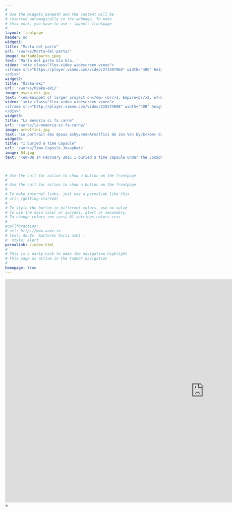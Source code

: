 ```yaml
---
#
# Use the widgets beneath and the content will be
# inserted automagically in the webpage. To make
# this work, you have to use › layout: frontpage
#
layout: frontpage
header: no
widget1:
title: "Marta del parto"
url: '/works/Marta-del-parto/'
image: martadelparto.jpeg
text: 'Marta del parto bla bla..'
video: '<div class="flex-video widescreen vimeo">
<iframe src="https://player.vimeo.com/video/273497960" width="400" height="225" frameborder="0" webkitallowfullscreen mozallowfullscreen allowfullscreen></iframe>
</div>'
widget2:
title: "Ōsaka-eki"
url: '/works/Ōsaka-eki/'
image: osaka_eki.jpg
text: '<em>Snippet of larger project on</em> <br/>1. Empire<br/>2. of<br/>3. signs<br/>4. Japan<br/>5. ...'
video: '<div class="flex-video widescreen vimeo">
<iframe src="http://player.vimeo.com/video/219274698" width="400" height="225" frameborder="0" webkitAllowFullScreen mozallowfullscreen allowFullScreen></iframe>
</div>'
widget3:
title: "La memoria si fa carne"
url: '/works/la-memoria-si-fa-carne/'
image: arnolfini.jpg
text: 'Le portrait des époux &shy;<em>Arnolfini de Jan Van Eyck</em> date 1434 et montre la condition d’un couple de migrantes toscanes qui habitait en Belgique. Je reprend avec ironie cette œuvre comme une référence, comme pour créer une continuité. '
widget4:
title: "I buried a Time Capsule"
url: '/works/Time-Capsule-Josaphat/'
image: 04.jpg
text: '<em>On 14 February 2015 I buried a time capsule under the Josaphat terrain, in Brussels.</em> It will remain buried for 25 years. It can not be recovered until the year 2040.'

 
 
# Use the call for action to show a button on the frontpage
#
# Use the call for action to show a button on the frontpage
#
# To make internal links, just use a permalink like this
# url: /getting-started/
#
# To style the button in different colors, use no value
# to use the main color or success, alert or secondary.
# To change colors see sass/_01_settings_colors.scss
#
#callforaction:
# url: http://www.aavv.io
# text: Aa.Vv. Auctores Varii asbl ›
#  style: alert
permalink: /index.html
#
# This is a nasty hack to make the navigation highlight
# this page as active in the topbar navigation
#
homepage: true
---
```


<div id="videoModal" class="reveal-modal large" data-reveal="">
  <div class="flex-video widescreen vimeo" style="display: block;">
    <iframe width="1280" height="720" src="https://vimeo.com/219274698" frameborder="0" allowfullscreen></iframe>
  </div>
  <a class="close-reveal-modal">&#215;</a>
</div>
